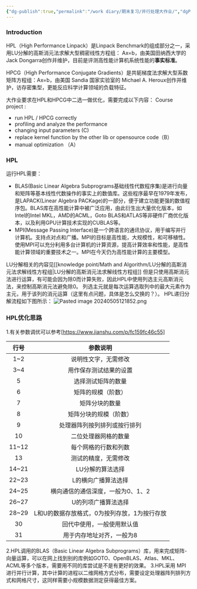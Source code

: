 ```yaml
---
{"dg-publish":true,"permalink":"/work diary/期末复习/并行处理大作业/","dgPassFrontmatter":true}
---
```



### Introduction
HPL（High Performance Linpack）是Linpack Benchmark的组成部分之一，采用LU分解的高斯消元法求解大型稠密线性方程组： Ax=b，由美国田纳西大学的Jack Dongarra创作并维护，目前是评测高性能计算机系统性能的**事实标准**。

HPCG（High Performance Conjugate Gradients）是共轭梯度法求解大型系数矩阵方程组：Ax=b，由美国 Sandia 国家实验室的 Michael A. Heroux创作并维护，访存密集型，更能反应科学计算领域的负载特征。

大作业要求在HPL和HPCG中二选一做优化，需要完成以下内容：
 Course project : 
* run HPL / HPCG correctly 
* profiling and analyze the performance
* changing input parameters (C)
* replace kernel function by the other lib or opensource code（B）
* manual optimization （A）

### HPL
运行HPL需要：
* BLAS(Basic Linear Algebra Subprograms基础线性代数程序集)是进行向量和矩阵等基本线性代数操作的事实上的数值库。这些程序最早在1979年发布，是LAPACK(Linear Algebra PACKage)的一部分，便于建立功能更强的数值程序包。BLAS库在高性能计算中被广泛应用，由此衍生出大量优化版本，如Intel的Intel MKL，AMD的ACML，Goto BLAS和ATLAS等非硬件厂商优化版本，以及利用GPU计算技术实现的CUBLAS等。
* MPI(Message Passing Interface)是一个跨语言的通讯协议，用于编写并行计算机。支持点对点和广播。MPI的目标是高性能，大规模性，和可移植性。使用MPI可以充分利用多台计算机的计算资源，提高计算效率和性能，是高性能计算领域的重要技术之一。MPI在今天仍为高性能计算的主要模型。

LU分解相关的内容见[[knowledge point/Math and Algorithm/LU分解的高斯消元法求解线性方程组\|LU分解的高斯消元法求解线性方程组]]
但是只使用高斯消元法进行运算，有可能会因为除0而计算失败，因此HPL中使用列选主元高斯消元法，来控制高斯消元法避免除0。
列选主元就是每次运算选取列中的最大元素作为主元，用于该列的消元运算（这里有点问题，具体是怎么交换的？）。
HPL递归分解流程如下图所示：
![Pasted image 20240505121852.png](/img/user/work%20diary/imgs/Pasted%20image%2020240505121852.png)

### HPL优化思路
1.有关参数调优可以参考[https://www.jianshu.com/p/fc159fc46c55]

|  行号   |           参数说明           |
| :---: | :----------------------: |
|  1~2  |        说明性文字，无需修改        |
|  3~4  |       用作保存测试结果的设置        |
|   5   |        选择测试矩阵的数量         |
|   6   |        矩阵的规模（阶数）         |
|   7   |         矩阵分块的数量          |
|   8   |       矩阵分块的规模（阶数）        |
|   9   |      处理器阵列按列排列或按行排列      |
|  10   |        二位处理器网格的数量        |
| 11~12 |        每个网格的行数和列数        |
|  13   |        测试的精度，无需修改        |
| 14~21 |        LU分解的算法选择         |
| 22~23 |        L的横向广播算法选择        |
| 24~25 |    横向通信的通信深度，一般为0、1、2    |
| 26~27 |        U的列项广播算法选择        |
| 28~29 | L和U的数据存放格式，0为按列存放，1为按行存放 |
|  30   |      回代中使用，一般使用默认值       |
|  31   |      用于内存地址对齐，一般为8       |
2.HPL调用的BLAS（Basic Linear Algebra Subprograms）库，用来完成矩阵-向量运算，可以在网上找到别的库例如GOTO、OpenBLAS、Atlas、MKL、ACML等多个版本，需要用不同的库尝试是不是有更好的效果。
3.HPL采用 MPI进行并行计算，其中计算的进程以二维网格方式分布，需要设定处理器阵列排列方式和网格尺寸，这同样需要小规模数据测定获得最佳方案。




